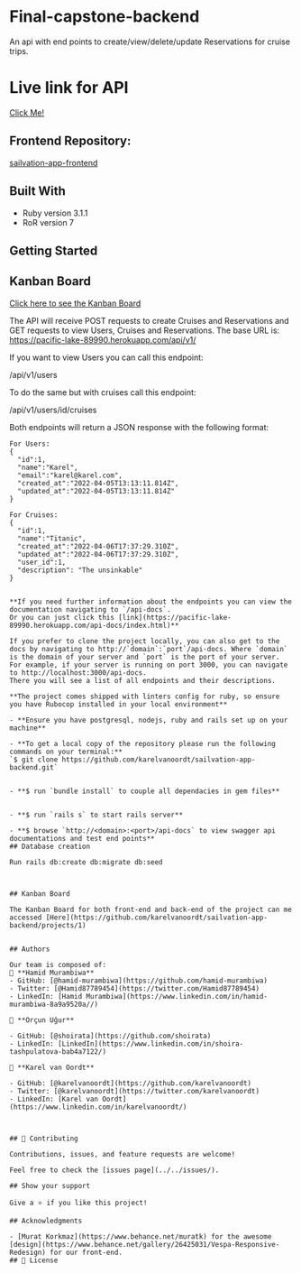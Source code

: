 # Final-capstone-backend

An api with end points to create/view/delete/update Reservations for cruise trips.

# Live link for API

 [Click Me!](https://vacayhome-api.herokuapp.com/api-docs/index.html)

## Frontend Repository:

[sailvation-app-frontend](https://github.com/karelvanoordt/sailvation-app-frontend)

## Built With

- Ruby version 3.1.1
- RoR version 7
## Getting Started

## Kanban Board
[Click here to see the Kanban Board](https://github.com/karelvanoordt/sailvation-app-backend/projects/1)


The API will receive POST requests to create Cruises and Reservations and GET requests to view Users, Cruises and Reservations.
The base URL is: https://pacific-lake-89990.herokuapp.com/api/v1/

If you want to view Users you can call this endpoint:

/api/v1/users

To do the same but with cruises call this endpoint:

/api/v1/users/id/cruises

Both endpoints will return a JSON response with the following format:

```
For Users:
{
  "id":1,
  "name":"Karel",
  "email":"karel@karel.com",
  "created_at":"2022-04-05T13:13:11.814Z",
  "updated_at":"2022-04-05T13:13:11.814Z"
}

For Cruises:
{
  "id":1,
  "name":"Titanic",
  "created_at":"2022-04-06T17:37:29.310Z",
  "updated_at":"2022-04-06T17:37:29.310Z",
  "user_id":1,
  "description": "The unsinkable"
}


**If you need further information about the endpoints you can view the documentation navigating to `/api-docs`.
Or you can just click this [link](https://pacific-lake-89990.herokuapp.com/api-docs/index.html)**

If you prefer to clone the project locally, you can also get to the docs by navigating to http://`domain`:`port`/api-docs. Where `domain` is the domain of your server and `port` is the port of your server.
For example, if your server is running on port 3000, you can navigate to http://localhost:3000/api-docs.
There you will see a list of all endpoints and their descriptions.

**The project comes shipped with linters config for ruby, so ensure you have Rubocop installed in your local environment**

- **Ensure you have postgresql, nodejs, ruby and rails set up on your machine**

- **To get a local copy of the repository please run the following commands on your terminal:**
`$ git clone https://github.com/karelvanoordt/sailvation-app-backend.git`


- **$ run `bundle install` to couple all dependacies in gem files**


- **$ run `rails s` to start rails server**

- **$ browse `http://<domain>:<port>/api-docs` to view swagger api documentations and test end points**
## Database creation

Run rails db:create db:migrate db:seed



## Kanban Board

The Kanban Board for both front-end and back-end of the project can me accessed [Here](https://github.com/karelvanoordt/sailvation-app-backend/projects/1)


## Authors

Our team is composed of:
👤 **Hamid Murambiwa** 
- GitHub: [@hamid-murambiwa](https://github.com/hamid-murambiwa)
- Twitter: [@Hamid87789454](https://twitter.com/Hamid87789454) 
- LinkedIn: [Hamid Murambiwa](https://www.linkedin.com/in/hamid-murambiwa-8a9a9520a//)

👤 **Orçun Uğur**

- GitHub: [@shoirata](https://github.com/shoirata)
- LinkedIn: [LinkedIn](https://www.linkedin.com/in/shoira-tashpulatova-bab4a7122/)

👤 **Karel van Oordt**

- GitHub: [@karelvanoordt](https://github.com/karelvanoordt)
- Twitter: [@karelvanoordt](https://twitter.com/karelvanoordt) 
- LinkedIn: [Karel van Oordt](https://www.linkedin.com/in/karelvanoordt/)



## 🤝 Contributing

Contributions, issues, and feature requests are welcome!

Feel free to check the [issues page](../../issues/).

## Show your support

Give a ⭐️ if you like this project!

## Acknowledgments

- [Murat Korkmaz](https://www.behance.net/muratk) for the awesome [design](https://www.behance.net/gallery/26425031/Vespa-Responsive-Redesign) for our front-end.
## 📝 License
